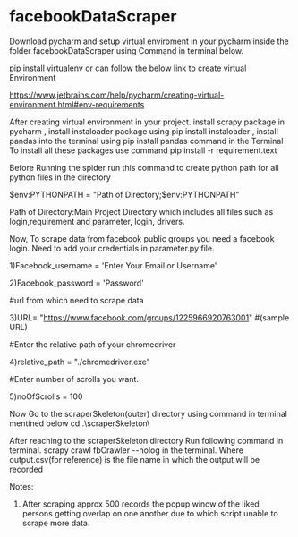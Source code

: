 # facebookDataScraper

Download pycharm and setup virtual enviroment in your pycharm inside the folder facebookDataScraper using Command in terminal below.

pip install virtualenv or can follow the below link to create virtual Environment

https://www.jetbrains.com/help/pycharm/creating-virtual-environment.html#env-requirements

After creating virtual environment in your project. install scrapy package in pycharm , install instaloader package using pip install instaloader , install pandas into the terminal using pip install pandas command in the Terminal To install all these packages use command pip install -r requirement.text

Before Running the spider run this command to create python path for all python files in the directory

$env:PYTHONPATH = "Path of Directory;$env:PYTHONPATH" 

Path of Directory:Main Project Directory which includes all files such as login,requirement and parameter, login, drivers.

Now,
To scrape data from facebook public groups you need a facebook login. Need to add your credentials in parameter.py file.

1)Facebook_username = 'Enter Your Email or Username'

2)Facebook_password = 'Password'

#url from which need to scrape data

3)URL= "https://www.facebook.com/groups/1225966920763001" #(sample URL)

#Enter the relative path of your chromedriver

4)relative_path = "./chromedriver.exe"

#Enter number of scrolls you want.

5)noOfScrolls = 100 

 Now Go to the scraperSkeleton(outer) directory using command in terminal mentined below cd .\scraperSkeleton\

After reaching to the scraperSkeleton directory Run following command in terminal. scrapy crawl fbCrawler --nolog in the terminal. Where output.csv(for reference) is the file name in which the output will be recorded

Notes:
1) After scraping approx 500 records the popup winow of the liked persons getting overlap on one another due to which script unable to scrape more data.
